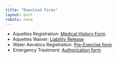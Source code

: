 ```yaml
---
title: "Download Forms"
layout: post
robots: none
---
```


<ul class="inline-list">
<li>Aquettes Registration: <a href="http://www.inlandsplash.org/wp-content/uploads/2014/09/RAQ_Reg-Medical_History_Form.pdf">Medical History Form</a></li>
<li>Aquettes Waiver: <a href="http://www.inlandsplash.org/wp-content/uploads/2014/09/Waiver_and_Release_of_Liability.pdf">Liability Release</a></li>
<li>Water Aerobics Registration: <a href="http://www.inlandsplash.org/wp-content/uploads/2014/09/Shamel_Pre_exercise_form.docx">Pre-Exercise form</a></li>
<li>Emergency Treatment: <a href="http://www.inlandsplash.org/wp-content/uploads/2014/09/Auth_treatment_form.pdf">Authorization form</a></li>
</ul>
